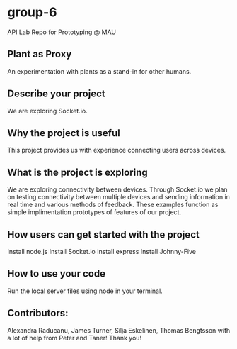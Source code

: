 # group-6
API Lab Repo for Prototyping @ MAU
## Plant as Proxy
An experimentation with plants as a stand-in for other humans.

## Describe your project
We are exploring Socket.io.

## Why the project is useful
This project provides us with experience connecting users across devices.

## What is the project is exploring 
We are exploring connectivity between devices. Through Socket.io we plan on testing connectivity between multiple devices and sending information in real time and various methods of feedback. These examples function as simple implimentation prototypes of features of our project.

## How users can get started with the project
Install node.js
Install Socket.io
Install express
Install Johnny-Five

## How to use your code
Run the local server files using node in your terminal.

## Contributors:
Alexandra Raducanu, James Turner, Silja Eskelinen, Thomas Bengtsson
  with a lot of help from Peter and Taner! Thank you!
